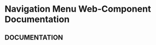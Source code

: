 <!-- Navigation Menu Web-Component Documentation -->

# **Navigation Menu Web-Component Documentation**

## **DOCUMENTATION**
